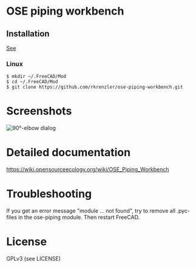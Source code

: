 # OSE piping workbench

## Installation
[See](https://www.freecadweb.org/wiki/How_to_install_additional_workbenches)

### Linux

````
$ mkdir ~/.FreeCAD/Mod
$ cd ~/.FreeCAD/Mod
$ git clone https://github.com/rkrenzler/ose-piping-workbench.git
````

# Screenshots #
![90°-elbow dialog](doc/workbench-screenshot.png)

# Detailed documentation #
https://wiki.opensourceecology.org/wiki/OSE_Piping_Workbench

# Troubleshooting #
If you get an error message "module ... not found", try to remove all .pyc-files in the ose-piping module. Then restart FreeCAD.

# License #

GPLv3 (see LICENSE)
